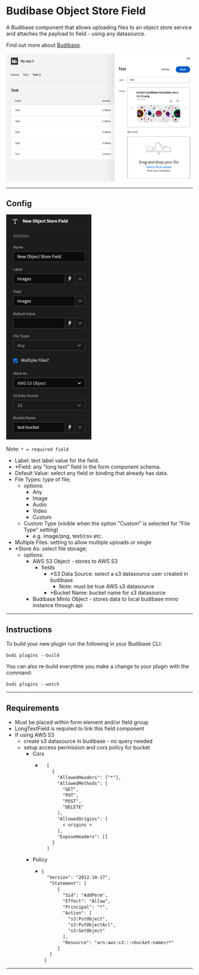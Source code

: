 # Budibase Object Store Field

A Budibase component that allows uploading files to an object store service and attaches the payload to field - using any datasource.

Find out more about [Budibase](https://github.com/Budibase/budibase).

![Main Img](./assets/Screen%20Shot%202022-12-27%20at%2010.58.19%20AM.png)

---

## Config

![Config Image](./assets/Screen%20Shot%202022-12-27%20at%201.31.01%20PM.png)

Note: ```* = required field```
- Label: text label value for the field.
- *Field: any "long text" field in the form component schema.
- Default Value: select any field or binding that already has data.
- File Types: type of file; 
  - options:
    - Any
    - Image
    - Audio
    - Video
    - Custom
  - Custom Type (visible when the option "Custom" is selected for "File Type" setting)
    - e.g. image/png, text/csv etc.
- Multiple Files: setting to allow multiple uploads or single
- *Store As: select file storage; 
  - options:
    - AWS S3 Object - stores to AWS S3
      - fields
        - *S3 Data Source: select a s3 datasource user created in budibase
          - Note: must be true AWS s3 datasource
        - *Bucket Name: bucket name for s3 datasource
    - Budibase Minio Object - stores data to local budibase minio instance through api


___

## Instructions

To build your new  plugin run the following in your Budibase CLI:
```
budi plugins --build
```

You can also re-build everytime you make a change to your plugin with the command:
```
budi plugins --watch
```

---

## Requirements
- Must be placed within form element and/or field group
- LongTextField is required to link this field component
- If using AWS S3
  - create s3 datasource in budibase - no query needed
  - setup access permission and cors policy for bucket
    - Cors
      - ```
          [
            {
              "AllowedHeaders": ["*"],
              "AllowedMethods": [
                "GET",
                "PUT",
                "POST",
                "DELETE"
              ],
              "AllowedOrigins": [
                < origins >
              ],
              "ExposeHeaders": []
            }
          ]
        ```
    - Policy
      - ```
        {
          "Version": "2012-10-17",
           "Statement": [
              {
                "Sid": "AddPerm",
                "Effect": "Allow",
                "Principal": "*",
                "Action": [
                  "s3:PutObject",
                  "s3:PutObjectAcl",
                  "s3:GetObject"
                ],
                "Resource": "arn:aws:s3:::<bucket-name>/*"
              }
           ]
         }
        ```

___


